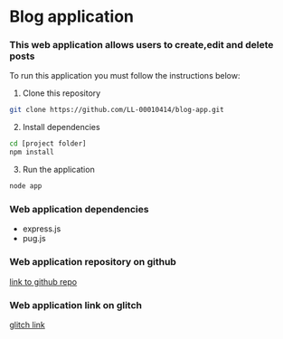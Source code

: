 # Blog application

### This web application allows users to create,edit and delete posts

To run this application you must follow the instructions below:

1. Clone this repository
```bash
git clone https://github.com/LL-00010414/blog-app.git
```

2. Install dependencies
```bash
cd [project folder]
npm install
```

3. Run the application
```bash
node app
```

### Web application dependencies
 - express.js
 - pug.js 

### Web application repository on github
[link to github repo](https://github.com/LL-00010414/blog-app.git)

### Web application link on glitch
[glitch link](https://utopian-crawling-shaker.glitch.me)